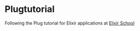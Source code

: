 # Plugtutorial

Following the Plug tutorial for Elixir applications at [Elixir School](https://elixirschool.com/en/lessons/specifics/plug/)
